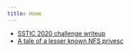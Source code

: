 ```yaml
---
title: Home
---
```


* [SSTIC 2020 challenge writeup](./sstic2020_writeup/sstic2020)
* [A tale of a lesser known NFS privesc](./nfs_privesc)
